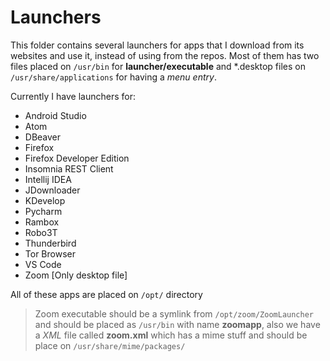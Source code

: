 # Launchers

This folder contains several launchers for apps that I download from its websites and use it, instead of using from the repos. Most of them has two files placed on `/usr/bin` for **launcher/executable** and \*.desktop files on `/usr/share/applications` for having a *menu entry*.

Currently I have launchers for:

- Android Studio
- Atom
- DBeaver
- Firefox
- Firefox Developer Edition
- Insomnia REST Client
- Intellij IDEA
- JDownloader
- KDevelop
- Pycharm
- Rambox
- Robo3T
- Thunderbird
- Tor Browser
- VS Code
- Zoom [Only desktop file]

All of these apps are placed on `/opt/` directory

> Zoom executable should be a symlink from `/opt/zoom/ZoomLauncher` and should be placed as `/usr/bin` with name **zoomapp**, also we have a *XML* file called **zoom.xml** which has a mime stuff and should be place on `/usr/share/mime/packages/`
